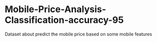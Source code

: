 # Mobile-Price-Analysis-Classification-accuracy-95
Dataset about predict the mobile price based on some mobile features
